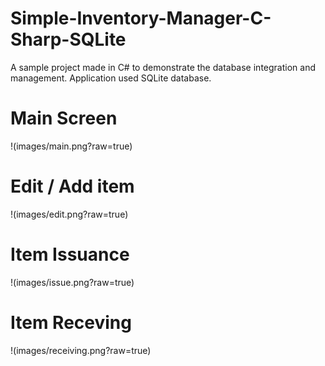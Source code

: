 # Simple-Inventory-Manager-C-Sharp-SQLite
A sample project made in C# to demonstrate the database integration and management. Application used SQLite database.

# Main Screen
!(images/main.png?raw=true)

# Edit / Add item
!(images/edit.png?raw=true)

# Item Issuance
!(images/issue.png?raw=true)

# Item Receving
!(images/receiving.png?raw=true)

